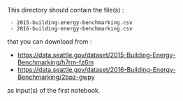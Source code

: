 This directory should contain the file(s) :
```
 - 2015-building-energy-benchmarking.csv
 - 2016-building-energy-benchmarking.csv
```

that you can download from : 
 - https://data.seattle.gov/dataset/2015-Building-Energy-Benchmarking/h7rm-fz6m
 - https://data.seattle.gov/dataset/2016-Building-Energy-Benchmarking/2bpz-gwpy

as input(s) of the first notebook.
